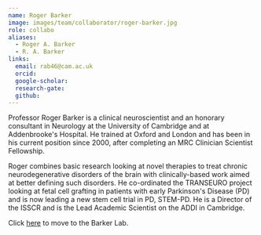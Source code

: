 ```yaml
---
name: Roger Barker
image: images/team/collaborator/roger-barker.jpg
role: collabo
aliases:
  - Roger A. Barker
  - R. A. Barker
links:
  email: rab46@cam.ac.uk
  orcid:
  google-scholar:
  research-gate:
  github:
---
```


Professor Roger Barker is a clinical neuroscientist and an honorary consultant in Neurology at the University of Cambridge and at Addenbrooke's Hospital. He trained at Oxford and London and has been in his current position since 2000, after completing an MRC Clinician Scientist Fellowship.

Roger combines basic research looking at novel therapies to treat chronic neurodegenerative disorders of the brain with clinically-based work aimed at better defining such disorders. He co-ordinated the TRANSEURO project looking at fetal cell grafting in patients with early Parkinson's Disease (PD) and is now leading a new stem cell trial in PD, STEM-PD. He is a Director of the ISSCR and is the Lead Academic Scientist on the ADDI in Cambridge.

Click <a href="https://ccpp.cam.ac.uk/directory/Barker"> here</a>  to move to the Barker Lab.
